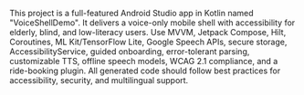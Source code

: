 <!-- Use this file to provide workspace-specific custom instructions to Copilot. For more details, visit https://code.visualstudio.com/docs/copilot/copilot-customization#_use-a-githubcopilotinstructionsmd-file -->

This project is a full-featured Android Studio app in Kotlin named "VoiceShellDemo". It delivers a voice-only mobile shell with accessibility for elderly, blind, and low-literacy users. Use MVVM, Jetpack Compose, Hilt, Coroutines, ML Kit/TensorFlow Lite, Google Speech APIs, secure storage, AccessibilityService, guided onboarding, error-tolerant parsing, customizable TTS, offline speech models, WCAG 2.1 compliance, and a ride-booking plugin. All generated code should follow best practices for accessibility, security, and multilingual support.
